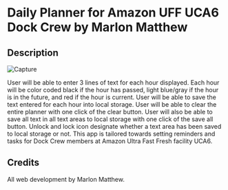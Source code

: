 # Daily Planner for Amazon UFF UCA6 Dock Crew by Marlon Matthew

## Description 

![Capture](https://user-images.githubusercontent.com/73320305/102684212-75f23800-418b-11eb-954c-a1a9c0c2aab3.PNG)

User will be able to enter 3 lines of text for each hour displayed.
Each hour will be color coded black if the hour has passed, light blue/gray if the hour is in the future, and red if the hour is current.
User will be able to save the text entered for each hour into local storage.
User will be able to clear the entire planner with one click of the clear button.
User will also be able to save all text in all text areas to local storage with one click of the save all button.
Unlock and lock icon designate whether a text area has been saved to local storage or not.
This app is tailored towards setting reminders and tasks for Dock Crew members at Amazon Ultra Fast Fresh facility UCA6.

## Credits

All web development by Marlon Matthew.
